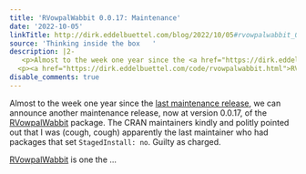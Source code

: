 ```yaml
---
title: 'RVowpalWabbit 0.0.17: Maintenance'
date: '2022-10-05'
linkTitle: http://dirk.eddelbuettel.com/blog/2022/10/05#rvowpalwabbit_0.0.17
source: 'Thinking inside the box   '
description: |2-
   <p>Almost to the week one year since the <a href="https://dirk.eddelbuettel.com/blog/2021/10/18#rvowpalwabbit_0.0.16">last maintenance release</a>, we can announce another maintenance release, now at version 0.0.17, of the <a href="https://dirk.eddelbuettel.com/code/rvowpalwabbit.html">RVowpalWabbit</a> package. The CRAN maintainers kindly and politly pointed out that I was (cough, cough) apparently the last maintainer who had packages that set <code>StagedInstall: no</code>. Guilty as charged.</p>
  <p><a href="https://dirk.eddelbuettel.com/code/rvowpalwabbit.html">RVowpalWabbit</a> is one the  ...
disable_comments: true
---
```

 <p>Almost to the week one year since the <a href="https://dirk.eddelbuettel.com/blog/2021/10/18#rvowpalwabbit_0.0.16">last maintenance release</a>, we can announce another maintenance release, now at version 0.0.17, of the <a href="https://dirk.eddelbuettel.com/code/rvowpalwabbit.html">RVowpalWabbit</a> package. The CRAN maintainers kindly and politly pointed out that I was (cough, cough) apparently the last maintainer who had packages that set <code>StagedInstall: no</code>. Guilty as charged.</p>
<p><a href="https://dirk.eddelbuettel.com/code/rvowpalwabbit.html">RVowpalWabbit</a> is one the  ...